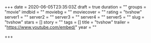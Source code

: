 +++
date = 2020-06-05T23:35:03Z
draft = true
duration = ""
groups = "movie"
imdbid = ""
moviebg = ""
moviecover = ""
rating = "tvshow"
server1 = ""
server2 = ""
server3 = ""
server4 = ""
server5 = ""
slug = "tvshow"
stars = []
story = ""
tags = []
title = "tvshow"
trailer = "https://www.youtube.com/embed/"
year = ""

+++
